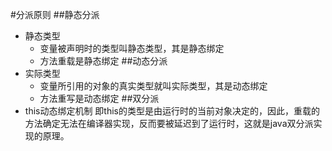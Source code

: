 #分派原则
##静态分派
* 静态类型
    * 变量被声明时的类型叫静态类型，其是静态绑定
  * 方法重载是静态绑定
##动态分派
* 实际类型
    * 变量所引用的对象的真实类型就叫实际类型，其是动态绑定
  * 方法重写是动态绑定
##双分派
* this动态绑定机制 即this的类型是由运行时的当前对象决定的，因此，重载的方法确定无法在编译器实现，反而要被延迟到了运行时，这就是java双分派实现的原理。